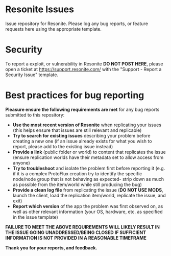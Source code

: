 # Resonite Issues
Issue repository for Resonite. Please log any bug reports, or feature requests here using the appropriate template.

# Security
To report a exploit, or vulnerability in Resonite **DO NOT POST HERE**, please open a ticket at https://support.resonite.com/ with the "Support - Report a Security Issue" template.

# Best practices for bug reporting
**Pleasure ensure the following requirements are met** for any bug reports submitted to this repository:
- **Use the most recent version of Resonite** when replicating your issues (this helps ensure that issues are still relevant and replicable)
- **Try to search for existing issues** describing your problem before creating a new one (if an issue already exists for what you wish to report, please add to the existing issue instead)
- **Provide a link** (public folder or world) to content that replicates the issue (ensure replication worlds have their metadata set to allow access from anyone)
- **Try to troubleshoot** and isolate the problem first before reporting it (e.g. if it is a complex ProtoFlux creation try to identify the specific node/node group that is not behaving as expected- strip down as much as possible from the item/world while still producing the bug)
- **Provide a clean log file** from replicating the issue (**DO NOT USE MODS**, launch the client, load the replication item/world, replicate the issue, and exit)
- **Report which version** of the app the problem was first observed on, as well as other relevant information (your OS, hardware, etc. as specified in the issue template)

**FAILURE TO MEET THE ABOVE REQUIREMENTS WILL LIKELY RESULT IN THE ISSUE GOING UNADDRESSED/BEING CLOSED IF SUFFICIENT INFORMATION IS NOT PROVIDED IN A REASONABLE TIMEFRAME**

**Thank you for your reports, and feedback.**
